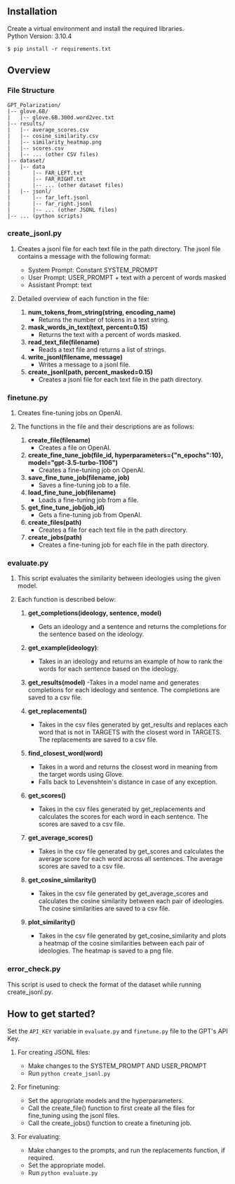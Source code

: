 ## Installation

Create a virtual environment and install the required libraries. \
Python Version: 3.10.4
```
$ pip install -r requirements.txt
```


## Overview

### File Structure
```
GPT_Polarization/
|-- glove.6B/
|   |-- glove.6B.300d.word2vec.txt
|-- results/
|   |-- average_scores.csv
|   |-- cosine_similarity.csv
|   |-- similarity_heatmap.png
|   |-- scores.csv
|   |-- ... (other CSV files)
|-- dataset/
|   |-- data
|       |-- FAR_LEFT.txt
|       |-- FAR_RIGHT.txt
|       |-- ... (other dataset files)
|   |-- jsonl/
|       |-- far_left.jsonl
|       |-- far_right.jsonl
|       |-- ... (other JSONL files)
|-- ... (python scripts)

```

### **create_jsonl.py**

1. Creates a jsonl file for each text file in the path directory. The jsonl file contains a message with the following format:
    - System Prompt: Constant SYSTEM_PROMPT
    - User Prompt: USER_PROMPT + text with a percent of words masked
    - Assistant Prompt: text

2. Detailed overview of each function in the file:
    1. **num_tokens_from_string(string, encoding_name)**
        - Returns the number of tokens in a text string.
    2. **mask_words_in_text(text, percent=0.15)**
        - Returns the text with a percent of words masked.
    3. **read_text_file(filename)**
        - Reads a text file and returns a list of strings.
    4. **write_jsonl(filename, message)**
        - Writes a message to a jsonl file.
    5. **create_jsonl(path, percent_masked=0.15)**
        - Creates a jsonl file for each text file in the path directory.
### **finetune.py**

1. Creates fine-tuning jobs on OpenAI.

2. The functions in the file and their descriptions are as follows:
    1. **create_file(filename)**
        - Creates a file on OpenAI.
    2. **create_fine_tune_job(file_id, hyperparameters={"n_epochs":10}, model="gpt-3.5-turbo-1106")**
        - Creates a fine-tuning job on OpenAI.
    3. **save_fine_tune_job(filename, job)**      
        - Saves a fine-tuning job to a file.
    4. **load_fine_tune_job(filename)**
        - Loads a fine-tuning job from a file.
    5. **get_fine_tune_job(job_id)**
        - Gets a fine-tuning job from OpenAI.
    6. **create_files(path)**
        - Creates a file for each text file in the path directory.
    7. **create_jobs(path)**
        - Creates a fine-tuning job for each file in the path directory.

### **evaluate.py**

1. This script evaluates the similarity between ideologies using the given model.

2. Each function is described below:
    1. **get_completions(ideology, sentence, model)**
        - Gets an ideology and a sentence and returns the completions for the sentence based on the ideology.
    2. **get_example(ideology)**: 
        - Takes in an ideology and returns an example of how to rank the words for each sentence based on the ideology.
    3. **get_results(model)**
        -Takes in a model name and generates completions for each ideology and sentence. The completions are saved to a csv file.
    4. **get_replacements()**
        - Takes in the csv files generated by get_results and replaces each word that is not in TARGETS with the closest word in TARGETS. The replacements are saved to a csv file.
    5. **find_closest_word(word)**
        - Takes in a word and returns the closest word in meaning from the target words using Glove. 
        - Falls back to Levenshtein's distance in case of any exception.

    6. **get_scores()** 
        - Takes in the csv files generated by get_replacements and calculates the scores for each word in each sentence. The scores are saved to a csv file.
    6. **get_average_scores()** 
        - Takes in the csv file generated by get_scores and calculates the average score for each word across all sentences. The average scores are saved to a csv file.
    7. **get_cosine_similarity()** 
        - Takes in the csv file generated by get_average_scores and calculates the cosine similarity between each pair of ideologies. The cosine similarities are saved to a csv file.
    8. **plot_similarity()** 
        - Takes in the csv file generated by get_cosine_similarity and plots a heatmap of the cosine similarities between each pair of ideologies. The heatmap is saved to a png file.

### **error_check.py**
This script is used to check the format of the dataset while running create_jsonl.py.



## How to get started?

Set the ```API_KEY``` variable in ```evaluate.py``` and ```finetune.py``` file to the GPT's API Key.

1. For creating JSONL files:
    - Make changes to the SYSTEM_PROMPT AND USER_PROMPT
    - Run ```python create_jsonl.py```

2. For finetuning: 

    - Set the appropriate models and the hyperparameters.
    - Call the create_file() function to first create all the files for fine_tuning using the jsonl files.
    - Call the create_jobs() function to create a finetuning job.

3. For evaluating: 
    - Make changes to the prompts, and run the replacements function, if required.
    - Set the appropriate model.
    - Run ```python evaluate.py```

